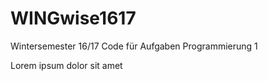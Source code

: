 # WINGwise1617
Wintersemester 16/17 Code für Aufgaben Programmierung 1


Lorem ipsum dolor sit amet
